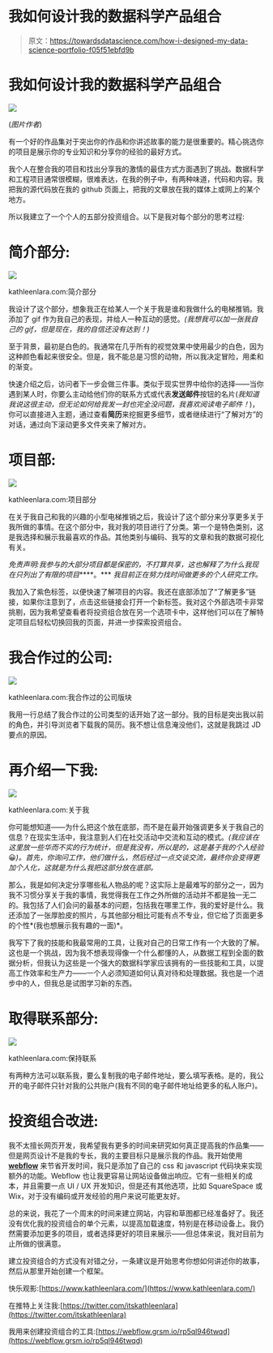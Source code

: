# 我如何设计我的数据科学产品组合

> 原文：<https://towardsdatascience.com/how-i-designed-my-data-science-portfolio-f05f51ebfd9b>

# 我如何设计我的数据科学产品组合

![](img/2472b4dca3a5dd09b131de8e2ce40258.png)

(*图片作者*)

有一个好的作品集对于突出你的作品和你讲述故事的能力是很重要的。精心挑选你的项目是展示你的专业知识和分享你的经验的最好方式。

我个人在整合我的项目和找出分享我的激情的最佳方式方面遇到了挑战。数据科学和工程项目通常很模糊，很难表达，在我的例子中，有两种味道，代码和内容。我把我的源代码放在我的 github 页面上，把我的文章放在我的媒体上或网上的某个地方。

所以我建立了一个个人的五部分投资组合。以下是我对每个部分的思考过程:

# **简介部分:**

![](img/de1e94ee9af41da91753571ffb6e8d42.png)

kathleenlara.com:简介部分

我设计了这个部分，想象我正在给某人一个关于我是谁和我做什么的电梯推销。我添加了 gif 作为我自己的表现，并给人一种互动的感觉。*(我想我可以加一张我自己的 gif，但是现在，我的自信还没有达到！)*

至于背景，最初是白色的。我通常在几乎所有的视觉效果中使用最少的白色，因为这种颜色看起来很安全。但是，我不能总是习惯的动物，所以我决定冒险，用柔和的渐变。

快速介绍之后，访问者下一步会做三件事。类似于现实世界中给你的选择——当你遇到某人时，你要么主动给他们你的联系方式或代表**发送邮件**按钮的名片(*我知道我说这很主动，但无论如何给我发一封也完全没问题，我喜欢阅读电子邮件！*)，你可以直接进入主题，通过查看**简历**来挖掘更多细节，或者继续进行“了解对方”的对话，通过向下滚动更多文件夹来了解对方。

# **项目部:**

![](img/8d6836a18595eb9652aab1e45fa2cc8e.png)

kathleenlara.com:项目部分

在关于我自己和我的兴趣的小型电梯推销之后，我设计了这个部分来分享更多关于我所做的事情。在这个部分中，我对我的项目进行了分类。第一个是特色类别，这是我选择和展示我最喜欢的作品。其他类别与编码、我写的文章和我的数据可视化有关。

*免责声明:我参与的大部分项目都是保密的，不打算共享，这也解释了为什么我现在只列出了有限的项目*****。*** *我目前正在努力找时间做更多的个人研究工作。*

我加入了紫色标签，以便快速了解项目的内容。我还在底部添加了“了解更多”链接，如果你注意到了，点击这些链接会打开一个新标签。我对这个外部选项卡非常挑剔，因为我希望查看者将投资组合放在另一个选项卡中，这样他们可以在了解特定项目后轻松切换回我的页面，并进一步探索投资组合。

# **我合作过的公司:**

![](img/cf665edecd1611bcc73e7f86e1e977f5.png)

kathleenlara.com:我合作过的公司版块

我用一行总结了我合作过的公司类型的话开始了这一部分。我的目标是突出我以前的角色，并引导浏览者下载我的简历。我不想让信息淹没他们，这就是我跳过 JD 要点的原因。

# **再介绍一下我:**

![](img/5b2719500d82d6175ee5ca1ae8c855a3.png)

kathleenlara.com:关于我

你可能想知道——为什么把这个放在底部，而不是在最开始强调更多关于我自己的信息？在现实生活中，我注意到人们在社交活动中交流和互动的模式。*(我应该在这里放一些华而不实的行为统计，但是我没有，所以是的，这是基于我的个人经验*😀*)。首先，你询问工作，他们做什么，然后经过一点交谈交流，最终你会变得更加个人化，这就是为什么我把这部分放在底部。*

那么，我是如何决定分享哪些私人物品的呢？这实际上是最难写的部分之一，因为我不习惯分享关于我的事情，我觉得我在工作之外所做的活动并不都是独一无二的。我包括了人们会问的最基本的问题，包括我在哪里工作，我的爱好是什么。我还添加了一张厚脸皮的照片，与其他部分相比可能有点不专业，但它给了页面更多的个性*(我也想展示我有趣的一面)*。

我写下了我的技能和我最常用的工具，让我对自己的日常工作有一个大致的了解。这也是一个挑战，因为我不想表现得像一个什么都懂的人，从数据工程到全面的数据分析，但我认为这些是一个强大的数据科学家应该拥有的一些技能和工具，以提高工作效率和生产力——一个人必须知道如何认真对待和处理数据。我也是一个进步中的人，但我总是试图学习新的东西。

# **取得联系部分:**

![](img/a6efbdee9c0f5589cd7d869f2a2f2557.png)

kathleenlara.com:保持联系

有两种方法可以联系我，要么复制我的电子邮件地址，要么填写表格。是的，我公开的电子邮件只针对我的公共账户(我有不同的电子邮件地址给更多的私人账户)。

# **投资组合改进:**

我不太擅长网页开发，我希望我有更多的时间来研究如何真正提高我的作品集——但是网页设计不是我的专长，我的主要目标只是展示我的作品。我开始使用 [**webflow**](https://webflow.grsm.io/rp5ql946twqd) 来节省开发时间，我只是添加了自己的 css 和 javascript 代码块来实现额外的功能。Webflow 也让我更容易让网站设备做出响应。它有一些相关的成本，并且需要一点 UI / UX 开发知识，但是还有其他选项，比如 SquareSpace 或 Wix，对于没有编码或开发经验的用户来说可能更友好。

总的来说，我花了一个周末的时间来建立网站，内容和草图都已经准备好了。我还没有优化我的投资组合的单个元素，以提高加载速度，特别是在移动设备上。我仍然需要添加更多的项目，或者选择更好的项目来展示——但总体来说，我对目前为止所做的很满意。

建立投资组合的方式没有对错之分，一条建议是开始思考你想如何讲述你的故事，然后从那里开始创建一个框架。

快乐观影:[https://www.kathleenlara.com/](https://www.kathleenlara.com/)

在推特上关注我:[https://twitter.com/itskathleenlara](https://twitter.com/itskathleenlara)

我用来创建投资组合的工具:[https://webflow.grsm.io/rp5ql946twqd](https://webflow.grsm.io/rp5ql946twqd)